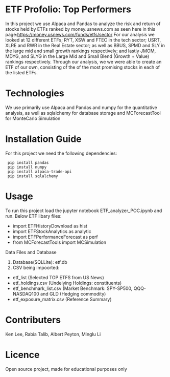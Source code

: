 # ETF Profolio: Top Performers
In this project we use Alpaca and Pandas to analyze the risk and return of stocks held by ETFs ranked by money.usnews.com as seen here in this page:https://money.usnews.com/funds/etfs/sector
For our analysis we looked at 12 different ETFs; RYT, XSW and FTEC in the tech sector; USRT, XLRE and RWR in the Real Estate sector; as well as BBUS, SPMD and SLY in the large mid and small growth rankings respectively; and lastly JMOM, MDYG, and SLYG in the Large Mid and Small Blend (Growth + Value) rankings respectively.
Through our analysis, we we were able to create an ETF of our own, consisting of the of the most promising stocks in each of the listed ETFs.

# Technologies
We use primarily use Alpaca and Pandas and numpy for the quantitative analysis, as well as sqlalchemy for database storage and MCForecastTool for MonteCarlo Simulation

# Installation Guide
For this project we need the following dependencies:
```
 pip install pandas
 pip install numpy
 pip install alpaca-trade-api
 pip install sqlalchemy
 ```
# Usage
To run this project load the jupyter notebook ETF_analyzer_POC.ipynb and run.
Below ETF libary files:
- import ETFHistoryDownload as hist
- import ETFStockAnalytics as analytic
- import ETFPerformanceForecast as perf
- from MCForecastTools import MCSimulation
 
Data Files and Database
1. Database(SQLLite): etf.db
2. CSV being impoorted:
- etf_list (Selected TOP ETFS from US News)
- etf_holdings.csv (Undelying Holdings: constituents)
- etf_benchmark_list.csv (Market Benchmark: SPY-SP500, QQQ- NASDAQ100 and GLD (Hedging commodity)
- etf_exposure_matrix.csv (Reference Summary)

 
# Contributers
Ken Lee,
Rabia Talib,
Albert Peyton,
Minglu Li

# Licence
Open source project, made for educational purposes only
